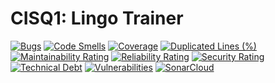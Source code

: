 # CISQ1: Lingo Trainer

[![Bugs](https://sonarcloud.io/api/project_badges/measure?project=Annemae_cisq1-lingo&metric=bugs)](https://sonarcloud.io/dashboard?id=Annemae_cisq1-lingo)
[![Code Smells](https://sonarcloud.io/api/project_badges/measure?project=Annemae_cisq1-lingo&metric=code_smells)](https://sonarcloud.io/dashboard?id=Annemae_cisq1-lingo)
[![Coverage](https://sonarcloud.io/api/project_badges/measure?project=Annemae_cisq1-lingo&metric=coverage)](https://sonarcloud.io/dashboard?id=Annemae_cisq1-lingo)
[![Duplicated Lines (%)](https://sonarcloud.io/api/project_badges/measure?project=Annemae_cisq1-lingo&metric=duplicated_lines_density)](https://sonarcloud.io/dashboard?id=Annemae_cisq1-lingo)
[![Maintainability Rating](https://sonarcloud.io/api/project_badges/measure?project=Annemae_cisq1-lingo&metric=sqale_rating)](https://sonarcloud.io/dashboard?id=Annemae_cisq1-lingo)
[![Reliability Rating](https://sonarcloud.io/api/project_badges/measure?project=Annemae_cisq1-lingo&metric=reliability_rating)](https://sonarcloud.io/dashboard?id=Annemae_cisq1-lingo)
[![Security Rating](https://sonarcloud.io/api/project_badges/measure?project=Annemae_cisq1-lingo&metric=security_rating)](https://sonarcloud.io/dashboard?id=Annemae_cisq1-lingo)
[![Technical Debt](https://sonarcloud.io/api/project_badges/measure?project=Annemae_cisq1-lingo&metric=sqale_index)](https://sonarcloud.io/dashboard?id=Annemae_cisq1-lingo)
[![Vulnerabilities](https://sonarcloud.io/api/project_badges/measure?project=Annemae_cisq1-lingo&metric=vulnerabilities)](https://sonarcloud.io/dashboard?id=Annemae_cisq1-lingo)
[![SonarCloud](https://sonarcloud.io/images/project_badges/sonarcloud-black.svg)](https://sonarcloud.io/dashboard?id=Annemae_cisq1-lingo)
